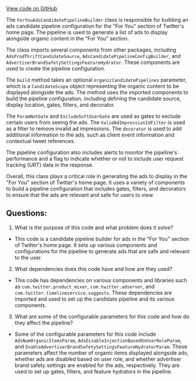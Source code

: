 [View code on GitHub](https://github.com/misbahsy/the-algorithm/home-mixer/server/src/main/scala/com/twitter/home_mixer/product/for_you/ForYouAdsCandidatePipelineBuilder.scala)

The `ForYouAdsCandidatePipelineBuilder` class is responsible for building an ads candidate pipeline configuration for the "For You" section of Twitter's home page. The pipeline is used to generate a list of ads to display alongside organic content in the "For You" section. 

The class imports several components from other packages, including `AdsProdThriftCandidateSource`, `AdsCandidatePipelineConfigBuilder`, and `AdvertiserBrandSafetySettingsFeatureHydrator`. These components are used to create the pipeline configuration.

The `build` method takes an optional `organicCandidatePipelines` parameter, which is a `CandidateScope` object representing the organic content to be displayed alongside the ads. The method uses the imported components to build the pipeline configuration, including defining the candidate source, display location, gates, filters, and decorator. 

The `ParamNotGate` and `ExcludeSoftUserGate` are used as gates to exclude certain users from seeing the ads. The `ValidAdImpressionIdFilter` is used as a filter to remove invalid ad impressions. The `decorator` is used to add additional information to the ads, such as client event information and contextual tweet references.

The pipeline configuration also includes alerts to monitor the pipeline's performance and a flag to indicate whether or not to include user request tracking (URT) data in the response.

Overall, this class plays a critical role in generating the ads to display in the "For You" section of Twitter's home page. It uses a variety of components to build a pipeline configuration that includes gates, filters, and decorators to ensure that the ads are relevant and safe for users to view.
## Questions: 
 1. What is the purpose of this code and what problem does it solve?
- This code is a candidate pipeline builder for ads in the "For You" section of Twitter's home page. It sets up various components and configurations for the pipeline to generate ads that are safe and relevant to the user.

2. What dependencies does this code have and how are they used?
- This code has dependencies on various components and libraries such as `com.twitter.product_mixer`, `com.twitter.adserver`, and `com.twitter.timelineservice.suggests`. These dependencies are imported and used to set up the candidate pipeline and its various components.

3. What are some of the configurable parameters for this code and how do they affect the pipeline?
- Some of the configurable parameters for this code include `AdsNumOrganicItemsParam`, `AdsDisableInjectionBasedOnUserRoleParam`, and `EnableAdvertiserBrandSafetySettingsFeatureHydratorParam`. These parameters affect the number of organic items displayed alongside ads, whether ads are disabled based on user role, and whether advertiser brand safety settings are enabled for the ads, respectively. They are used to set up gates, filters, and feature hydrators in the pipeline.